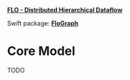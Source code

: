**[FLO - Distributed Hierarchical Dataflow](https://github.com/kk-0129/Flo)**

Swift package: **[FloGraph](../README.md)**

# Core Model

TODO

